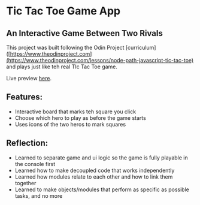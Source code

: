 # Tic Tac Toe Game App

## An Interactive Game Between Two Rivals

This project was built following the Odin Project [curriculum]([https://www.theodinproject.com](https://www.theodinproject.com/lessons/node-path-javascript-tic-tac-toe)
and plays just like teh real TIc Tac Toe game.

Live preview [here](https://jongithub59.github.io/tic-tac-toe/).

## Features:

* Interactive board that marks teh square you click
* Choose which hero to play as before the game starts
* Uses icons of the two heros to mark squares

## Reflection:

* Learned to separate game and ui logic so the game is fully playable in the console first
* Learned how to make decoupled code that works independently
* Learned how modules relate to each other and how to link them together
* Learned to make objects/modules that perform as specific as possible tasks, and no more
